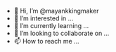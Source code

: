 - 👋 Hi, I’m @mayankkingmaker
- 👀 I’m interested in ...
- 🌱 I’m currently learning ...
- 💞️ I’m looking to collaborate on ...
- 📫 How to reach me ...

<!---
mayankkingmaker/mayankkingmaker is a ✨ special ✨ repository because its `README.md` (this file) appears on your GitHub profile.
You can click the Preview link to take a look at your changes.
--->
